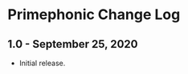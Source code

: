 Primephonic Change Log
======================

1.0 - September 25, 2020
------------------------

  * Initial release.
